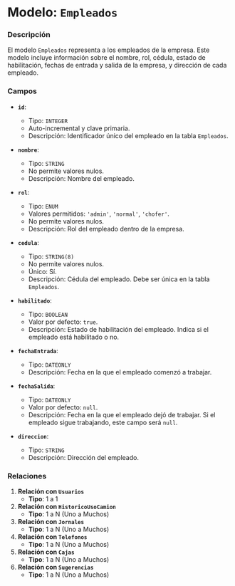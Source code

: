 # Modelo: `Empleados`

### Descripción

El modelo `Empleados` representa a los empleados de la empresa. Este modelo incluye información sobre el nombre, rol, cédula, estado de habilitación, fechas de entrada y salida de la empresa, y dirección de cada empleado.

### Campos

-   **`id`**:

    -   Tipo: `INTEGER`
    -   Auto-incremental y clave primaria.
    -   Descripción: Identificador único del empleado en la tabla `Empleados`.

-   **`nombre`**:

    -   Tipo: `STRING`
    -   No permite valores nulos.
    -   Descripción: Nombre del empleado.

-   **`rol`**:

    -   Tipo: `ENUM`
    -   Valores permitidos: `'admin'`, `'normal'`, `'chofer'`.
    -   No permite valores nulos.
    -   Descripción: Rol del empleado dentro de la empresa.

-   **`cedula`**:

    -   Tipo: `STRING(8)`
    -   No permite valores nulos.
    -   Único: Sí.
    -   Descripción: Cédula del empleado. Debe ser única en la tabla `Empleados`.

-   **`habilitado`**:

    -   Tipo: `BOOLEAN`
    -   Valor por defecto: `true`.
    -   Descripción: Estado de habilitación del empleado. Indica si el empleado está habilitado o no.

-   **`fechaEntrada`**:

    -   Tipo: `DATEONLY`
    -   Descripción: Fecha en la que el empleado comenzó a trabajar.

-   **`fechaSalida`**:

    -   Tipo: `DATEONLY`
    -   Valor por defecto: `null`.
    -   Descripción: Fecha en la que el empleado dejó de trabajar. Si el empleado sigue trabajando, este campo será `null`.

-   **`direccion`**:

    -   Tipo: `STRING`
    -   Descripción: Dirección del empleado.

### Relaciones

1.  **Relación con `Usuarios`**
    -   **Tipo**: 1 a 1
2.  **Relación con `HistoricoUsoCamion`**
    -   **Tipo**: 1 a N (Uno a Muchos)
3.  **Relación con `Jornales`**
    -   **Tipo**: 1 a N (Uno a Muchos)
4.  **Relación con `Telefonos`**
    -   **Tipo**: 1 a N (Uno a Muchos)
5.  **Relación con `Cajas`**
    -   **Tipo**: 1 a N (Uno a Muchos)
6.  **Relación con `Sugerencias`**
    -   **Tipo**: 1 a N (Uno a Muchos)
